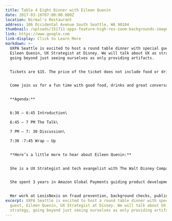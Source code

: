 ```yaml
---
title: Table 4 Eight Dinner with Eileen Quenin
date: 2017-03-16T07:00:00.000Z
location: Nirmal's Restaurant
address: 106 Occidental Avenue South Seattle, WA 98104
thumbnail: /uploads/151711-apps-feature-high-res-zoom-backgrounds-image1-pfhz4gmoam.jpg
link: https://www.google.com
link-display: Click to Learn More
markdown: >-
  UXPA Seattle is excited to host a round table dinner with special guest,
  Eileen Quenin, UX Strategist at Disney. We will talk about UX as strategy,
  going beyond just seeing ourselves as only providing artifacts.


  Tickets are $15. The price of the ticket does not include food or drinks.


  Come join us for a fun time with good food, drinks and great conversations about all things UX.


  **Agenda:**


  6:30 – 6:45 Introduction\

  6:45 – 7 PM The Talk\

  7 PM – 7: 30 Discussion\

  7:30 -7:45 Wrap – Up


  **Here’s a little more to hear about Eileen Quenin:**


  She is a UX Strategist and tech evangelist with The Walt Disney Company. She holds a Bachelor of Science in Industrial Design and a MS in HCI.


  She spent 3 years in Amazon Global Payments guiding product development for gift cards, AmazonPay and PayPhrase. She holds a patent on techniques for intelligent selection of a currency preference conversion.


  Her work at LexisNexis on fraud prevention, background checks, public records, and identity management solutions was instrumental in bringing to market visualization and drawing tools designed for creating link analysis charts—visual relationships between individuals, addresses, vehicles, corporations, and other items.
excerpt: UXPA Seattle is excited to host a round table dinner with special
  guest, Eileen Quenin, UX Strategist at Disney. We will talk about UX as
  strategy, going beyond just seeing ourselves as only providing artifacts.
---
```

